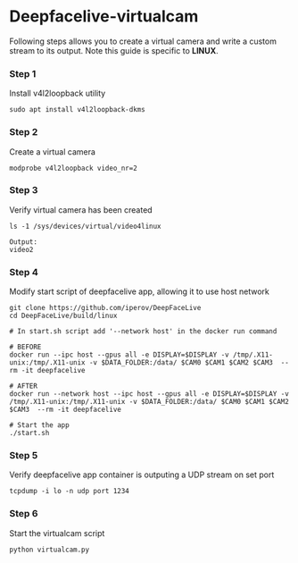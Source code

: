 # Deepfacelive-virtualcam
Following steps allows you to create a virtual camera and write a custom stream to its output. Note this guide is specific to <b>LINUX</b>.

### Step 1

Install v4l2loopback utility
```
sudo apt install v4l2loopback-dkms
```


### Step 2

Create a virtual camera
```
modprobe v4l2loopback video_nr=2
```



### Step 3

Verify virtual camera has been created
```
ls -1 /sys/devices/virtual/video4linux

Output:
video2
```


### Step 4

Modify start script of deepfacelive app, allowing it to use host network
```
git clone https://github.com/iperov/DeepFaceLive
cd DeepFaceLive/build/linux

# In start.sh script add '--network host' in the docker run command

# BEFORE
docker run --ipc host --gpus all -e DISPLAY=$DISPLAY -v /tmp/.X11-unix:/tmp/.X11-unix -v $DATA_FOLDER:/data/ $CAM0 $CAM1 $CAM2 $CAM3  --rm -it deepfacelive

# AFTER
docker run --network host --ipc host --gpus all -e DISPLAY=$DISPLAY -v /tmp/.X11-unix:/tmp/.X11-unix -v $DATA_FOLDER:/data/ $CAM0 $CAM1 $CAM2 $CAM3  --rm -it deepfacelive

# Start the app
./start.sh
```



### Step 5

Verify deepfacelive app container is outputing a UDP stream on set port
```
tcpdump -i lo -n udp port 1234
```



### Step 6

Start the virtualcam script
```
python virtualcam.py
```

